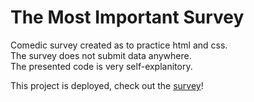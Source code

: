 # The Most Important Survey
 Comedic survey created as to practice html and css.  
 The survey does not submit data anywhere.  
 The presented code is very self-explanitory.  


This project is deployed, check out the [survey](simplefunnysurvey.netflify.app)!  
